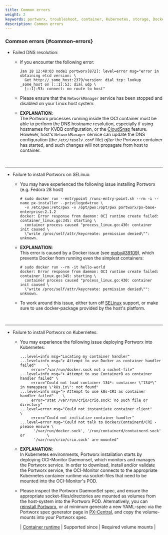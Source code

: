 ```yaml
---
title: Common errors
weight: 2
keywords: portworx, troubleshoot, container, Kubernetes, storage, Docker, k8s, pv, persistent disk, debug
description: Common errors
---
```


### Common errors {#common-errors}

* Failed DNS resolution:
  * If you encounter the following error:

    ```
    Jan 18 12:48:03 node1 portworx[872]: level=error msg="error in obtaining etcd version: \
      Get http://_some_host:2379/version: dial tcp: lookup _some_host on [::1]:53: dial udp \
      [::1]:53: connect: no route to host"
    ```

  * Please ensure that the `NetworkManager` service has been stopped and disabled on your Linux host system.
  * **EXPLANATION**:<br/> The Portworx processes running inside the OCI container must be able to perform the DNS hostname resolution,
    especially if using hostnames for KVDB configuration, or the [CloudSnap](/reference/cli/cloud-snaps/) feature.
    However, host's `NetworkManager` service can update the DNS configuration (the `/etc/resolv.conf` file) _after_
    the Portworx container has started, and such changes will not propagate from host to container.
<br/>

---

* Failure to install Portworx on SELinux:
  * You may have experienced the following issue installing Portworx  (e.g. Fedora 28 host)

    ```
    # sudo docker run --entrypoint /runc-entry-point.sh --rm -i --name px-installer --privileged=true \
      -v /etc/pwx:/etc/pwx -v /opt/pwx:/opt/pwx portworx/px-base-enterprise:2.1.2
    docker: Error response from daemon: OCI runtime create failed: container_linux.go:345: starting \
      container process caused "process_linux.go:430: container init caused \
      \"write /proc/self/attr/keycreate: permission denied\"": unknown.
    ```

  * **EXPLANATION**:<br/> This error is caused by a Docker issue (see [moby#39109](https://github.com/moby/moby/issues/39109)),
    which prevents Docker from running even the simplest containers:

    ```
    # sudo docker run --rm -it hello-world
    docker: Error response from daemon: OCI runtime create failed: container_linux.go:345: starting \
      container process caused "process_linux.go:430: container init caused \
      \"write /proc/self/attr/keycreate: permission denied\"": unknown.
    ```

  * To work around this issue, either turn off [SELinux](https://en.wikipedia.org/wiki/Security-Enhanced_Linux)
    support, or make sure to use docker-package provided by the host's platform.
<br/>

---

* Failure to install Portworx on Kubernetes:
  * You may experience the following issue deploying Portworx into Kubernetes:

    ```
    ...level=info msg="Locating my container handler"
    ...level=info msg="> Attempt to use Docker as container handler failed"     \
         error="/var/run/docker.sock not a socket-file"
    ...level=info msg="> Attempt to use ContainerD as container handler failed" \
         error="Could not load container 134*: container \"134*\" in namespace \"k8s.io\": not found"
    ...level=info msg="> Attempt to use k8s-CRI as container handler failed"    \
         error="stat /var/run/crio/crio.sock: no such file or directory"
    ...level=error msg="Could not instantiate container client"                 \
         error="Could not initialize container handler"
    ...level=error msg="Could not talk to Docker/Containerd/CRI - please ensure \
          '/var/run/docker.sock', '/run/containerd/containerd.sock' or          \
          '/var/run/crio/crio.sock' are mounted"
    ```

  * **EXPLANATION**:<br/> In Kubernetes environments, Portworx installation starts by deploying OCI-Monitor Daemonset,
    which monitors and manages the Portworx service.
    In order to download, install and/or validate the Portworx service, the OCI-Monitor connects to the appropriate
    Kubernetes container runtime via socket-files that need to be mounted into the OCI-Monitor's POD.
  * Please inspect the Portworx DaemonSet spec, and ensure the appropriate socket-files/directories are mounted as volumes
    from the host-system into the Portworx POD.
    Alternatively, you can [reinstall Portworx](/portworx-install-with-kubernetes/), or at minimum generate a new
    YAML-spec via the Portworx spec generator page in [PX-Central](https://central.portworx.com), and copy the volume-mounts into your Portworx spec.

    | [Container runtime](https://kubernetes.io/docs/setup/production-environment/container-runtimes/)   | Supported since   | Required volume mounts                 |
